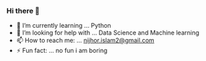 ### Hi there 👋

- 🌱 I’m currently learning ... Python
- 🤔 I’m looking for help with ... Data Science and Machine learning
- 📫 How to reach me: ... nijhor.islam2@gmail.com
- ⚡ Fun fact: ... no fun i am boring

